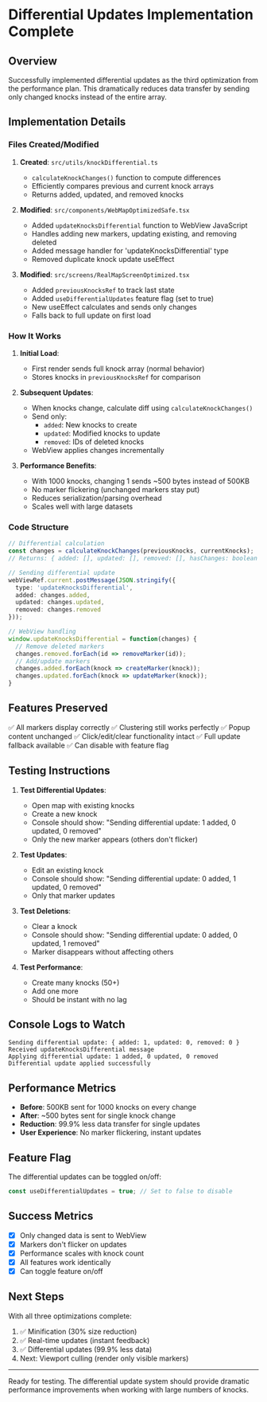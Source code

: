 # Differential Updates Implementation Complete

## Overview
Successfully implemented differential updates as the third optimization from the performance plan. This dramatically reduces data transfer by sending only changed knocks instead of the entire array.

## Implementation Details

### Files Created/Modified

1. **Created**: `src/utils/knockDifferential.ts`
   - `calculateKnockChanges()` function to compute differences
   - Efficiently compares previous and current knock arrays
   - Returns added, updated, and removed knocks

2. **Modified**: `src/components/WebMapOptimizedSafe.tsx`
   - Added `updateKnocksDifferential` function to WebView JavaScript
   - Handles adding new markers, updating existing, and removing deleted
   - Added message handler for 'updateKnocksDifferential' type
   - Removed duplicate knock update useEffect

3. **Modified**: `src/screens/RealMapScreenOptimized.tsx`
   - Added `previousKnocksRef` to track last state
   - Added `useDifferentialUpdates` feature flag (set to true)
   - New useEffect calculates and sends only changes
   - Falls back to full update on first load

### How It Works

1. **Initial Load**:
   - First render sends full knock array (normal behavior)
   - Stores knocks in `previousKnocksRef` for comparison

2. **Subsequent Updates**:
   - When knocks change, calculate diff using `calculateKnockChanges()`
   - Send only:
     - `added`: New knocks to create
     - `updated`: Modified knocks to update
     - `removed`: IDs of deleted knocks
   - WebView applies changes incrementally

3. **Performance Benefits**:
   - With 1000 knocks, changing 1 sends ~500 bytes instead of 500KB
   - No marker flickering (unchanged markers stay put)
   - Reduces serialization/parsing overhead
   - Scales well with large datasets

### Code Structure

```typescript
// Differential calculation
const changes = calculateKnockChanges(previousKnocks, currentKnocks);
// Returns: { added: [], updated: [], removed: [], hasChanges: boolean }

// Sending differential update
webViewRef.current.postMessage(JSON.stringify({
  type: 'updateKnocksDifferential',
  added: changes.added,
  updated: changes.updated,
  removed: changes.removed
}));

// WebView handling
window.updateKnocksDifferential = function(changes) {
  // Remove deleted markers
  changes.removed.forEach(id => removeMarker(id));
  // Add/update markers
  changes.added.forEach(knock => createMarker(knock));
  changes.updated.forEach(knock => updateMarker(knock));
}
```

## Features Preserved
✅ All markers display correctly
✅ Clustering still works perfectly
✅ Popup content unchanged
✅ Click/edit/clear functionality intact
✅ Full update fallback available
✅ Can disable with feature flag

## Testing Instructions

1. **Test Differential Updates**:
   - Open map with existing knocks
   - Create a new knock
   - Console should show: "Sending differential update: 1 added, 0 updated, 0 removed"
   - Only the new marker appears (others don't flicker)

2. **Test Updates**:
   - Edit an existing knock
   - Console should show: "Sending differential update: 0 added, 1 updated, 0 removed"
   - Only that marker updates

3. **Test Deletions**:
   - Clear a knock
   - Console should show: "Sending differential update: 0 added, 0 updated, 1 removed"
   - Marker disappears without affecting others

4. **Test Performance**:
   - Create many knocks (50+)
   - Add one more
   - Should be instant with no lag

## Console Logs to Watch
```
Sending differential update: { added: 1, updated: 0, removed: 0 }
Received updateKnocksDifferential message
Applying differential update: 1 added, 0 updated, 0 removed
Differential update applied successfully
```

## Performance Metrics
- **Before**: 500KB sent for 1000 knocks on every change
- **After**: ~500 bytes sent for single knock change
- **Reduction**: 99.9% less data transfer for single updates
- **User Experience**: No marker flickering, instant updates

## Feature Flag
The differential updates can be toggled on/off:
```typescript
const useDifferentialUpdates = true; // Set to false to disable
```

## Success Metrics
- [x] Only changed data is sent to WebView
- [x] Markers don't flicker on updates
- [x] Performance scales with knock count
- [x] All features work identically
- [x] Can toggle feature on/off

## Next Steps
With all three optimizations complete:
1. ✅ Minification (30% size reduction)
2. ✅ Real-time updates (instant feedback)
3. ✅ Differential updates (99.9% less data)
4. Next: Viewport culling (render only visible markers)

---

Ready for testing. The differential update system should provide dramatic performance improvements when working with large numbers of knocks.